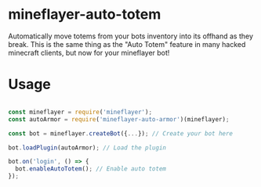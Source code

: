 # mineflayer-auto-totem

Automatically move totems from your bots inventory into its offhand as they
break. This is the same thing as the "Auto Totem" feature in many hacked
minecraft clients, but now for your mineflayer bot!

# Usage

```javascript

const mineflayer = require('mineflayer');
const autoArmor = require('mineflayer-auto-armor')(mineflayer);

const bot = mineflayer.createBot({...}); // Create your bot here

bot.loadPlugin(autoArmor); // Load the plugin

bot.on('login', () => {
  bot.enableAutoTotem(); // Enable auto totem
});

```
